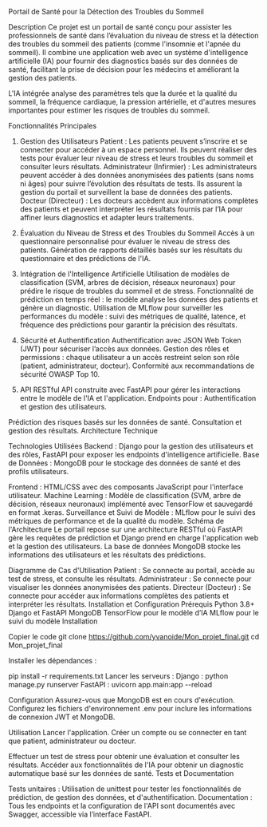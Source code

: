 Portail de Santé pour la Détection des Troubles du Sommeil

Description
Ce projet est un portail de santé conçu pour assister les professionnels de santé dans l’évaluation du niveau de stress et la détection des troubles du sommeil des patients (comme l'insomnie et l'apnée du sommeil). Il combine une application web avec un système d'intelligence artificielle (IA) pour fournir des diagnostics basés sur des données de santé, facilitant la prise de décision pour les médecins et améliorant la gestion des patients.

L'IA intégrée analyse des paramètres tels que la durée et la qualité du sommeil, la fréquence cardiaque, la pression artérielle, et d'autres mesures importantes pour estimer les risques de troubles du sommeil.

Fonctionnalités Principales

1. Gestion des Utilisateurs
Patient : Les patients peuvent s’inscrire et se connecter pour accéder à un espace personnel. Ils peuvent réaliser des tests pour évaluer leur niveau de stress et leurs troubles du sommeil et consulter leurs résultats.
Administrateur (Infirmier) : Les administrateurs peuvent accéder à des données anonymisées des patients (sans noms ni âges) pour suivre l’évolution des résultats de tests. Ils assurent la gestion du portail et surveillent la base de données des patients.
Docteur (Directeur) : Les docteurs accèdent aux informations complètes des patients et peuvent interpréter les résultats fournis par l’IA pour affiner leurs diagnostics et adapter leurs traitements.

2. Évaluation du Niveau de Stress et des Troubles du Sommeil
Accès à un questionnaire personnalisé pour évaluer le niveau de stress des patients.
Génération de rapports détaillés basés sur les résultats du questionnaire et des prédictions de l'IA.

3. Intégration de l'Intelligence Artificielle
Utilisation de modèles de classification (SVM, arbres de décision, réseaux neuronaux) pour prédire le risque de troubles du sommeil et de stress.
Fonctionnalité de prédiction en temps réel : le modèle analyse les données des patients et génère un diagnostic.
Utilisation de MLflow pour surveiller les performances du modèle : suivi des métriques de qualité, latence, et fréquence des prédictions pour garantir la précision des résultats.

4. Sécurité et Authentification
Authentification avec JSON Web Token (JWT) pour sécuriser l’accès aux données.
Gestion des rôles et permissions : chaque utilisateur a un accès restreint selon son rôle (patient, administrateur, docteur).
Conformité aux recommandations de sécurité OWASP Top 10.

5. API RESTful
API construite avec FastAPI pour gérer les interactions entre le modèle de l'IA et l'application.
Endpoints pour :
Authentification et gestion des utilisateurs.

Prédiction des risques basés sur les données de santé.
Consultation et gestion des résultats.
Architecture Technique

Technologies Utilisées
Backend : Django pour la gestion des utilisateurs et des rôles, FastAPI pour exposer les endpoints d'intelligence artificielle.
Base de Données : MongoDB pour le stockage des données de santé et des profils utilisateurs.

Frontend : HTML/CSS avec des composants JavaScript pour l'interface utilisateur.
Machine Learning : Modèle de classification (SVM, arbre de décision, réseaux neuronaux) implémenté avec TensorFlow et sauvegardé en format .keras.
Surveillance et Suivi de Modèle : MLflow pour le suivi des métriques de performance et de la qualité du modèle.
Schéma de l'Architecture
Le portail repose sur une architecture RESTful où FastAPI gère les requêtes de prédiction et Django prend en charge l'application web et la gestion des utilisateurs. La base de données MongoDB stocke les informations des utilisateurs et les résultats des prédictions.

Diagramme de Cas d'Utilisation
Patient : Se connecte au portail, accède au test de stress, et consulte les résultats.
Administrateur : Se connecte pour visualiser les données anonymisées des patients.
Directeur (Docteur) : Se connecte pour accéder aux informations complètes des patients et interpréter les résultats.
Installation et Configuration
Prérequis
Python 3.8+
Django et FastAPI
MongoDB
TensorFlow pour le modèle d’IA
MLflow pour le suivi du modèle
Installation

Copier le code
git clone https://github.com/yvanoide/Mon_projet_final.git
cd Mon_projet_final

Installer les dépendances :

pip install -r requirements.txt
Lancer les serveurs :
Django : python manage.py runserver
FastAPI : uvicorn app.main:app --reload

Configuration
Assurez-vous que MongoDB est en cours d'exécution.
Configurez les fichiers d'environnement .env pour inclure les informations de connexion JWT et MongoDB.

Utilisation
Lancer l'application.
Créer un compte ou se connecter en tant que patient, administrateur ou docteur.

Effectuer un test de stress pour obtenir une évaluation et consulter les résultats.
Accéder aux fonctionnalités de l'IA pour obtenir un diagnostic automatique basé sur les données de santé.
Tests et Documentation

Tests unitaires : Utilisation de unittest pour tester les fonctionnalités de prédiction, de gestion des données, et d'authentification.
Documentation : Tous les endpoints et la configuration de l'API sont documentés avec Swagger, accessible via l’interface FastAPI.
